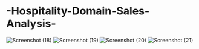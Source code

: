 # -Hospitality-Domain-Sales-Analysis-
![Screenshot (18)](https://github.com/pavan03ds/-Hospitality-Domain-Sales-Analysis-/assets/99260458/dc3b7d3c-9af1-4eae-b7c1-834a899c8257)
![Screenshot (19)](https://github.com/pavan03ds/-Hospitality-Domain-Sales-Analysis-/assets/99260458/6158eeb1-5169-47ec-8eec-3f8bcfe5a9e2)
![Screenshot (20)](https://github.com/pavan03ds/-Hospitality-Domain-Sales-Analysis-/assets/99260458/08935426-ab9f-4999-887a-532d43cef7db)
![Screenshot (21)](https://github.com/pavan03ds/-Hospitality-Domain-Sales-Analysis-/assets/99260458/b29459d6-5d1e-4505-8dcb-c7e988864403)



